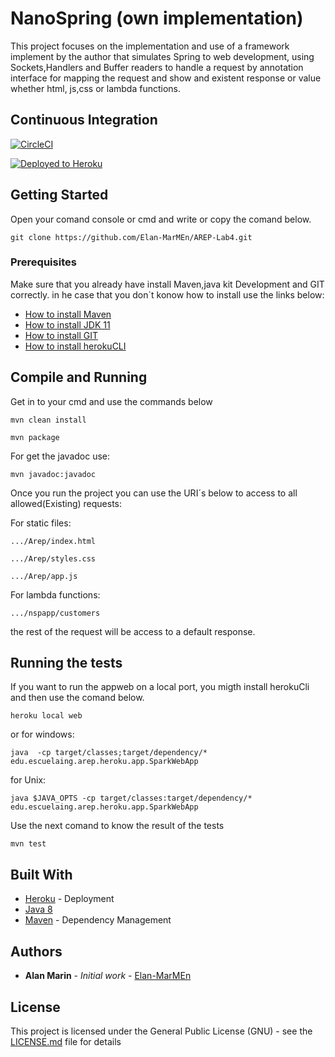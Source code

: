 # NanoSpring (own implementation)

This project focuses on the implementation and use of a framework implement by the author that simulates Spring to web development, using Sockets,Handlers and Buffer readers to handle a request by annotation interface for mapping the request and show and existent response or value whether html, js,css or lambda functions.  

## Continuous Integration
[![CircleCI](https://circleci.com/gh/circleci/circleci-docs.svg?style=svg)](https://app.circleci.com/pipelines/github/Elan-MarMEn/AREP-Lab4)



[![Deployed to Heroku](https://www.herokucdn.com/deploy/button.png)](https://areplab4marin.herokuapp.com/Arep/index.html)

## Getting Started

Open your comand console or cmd and write or copy the comand below.

```
git clone https://github.com/Elan-MarMEn/AREP-Lab4.git
```

### Prerequisites

Make sure that you already have install Maven,java kit Development and GIT correctly. in he case that you don`t konow how to install use the links below:

* [How to install Maven](https://www.youtube.com/watch?v=RfCWg5ay5B0)
* [How to install JDK 11](https://www.youtube.com/watch?v=IJ-PJbvJBGs)
* [How to install GIT](https://git-scm.com/book/en/v2/Getting-Started-Installing-Git)
* [How to install herokuCLI](https://co.video.search.yahoo.com/search/video?fr=mcafee&ei=UTF-8&p=how+to+install+heroku+cli&type=E211CO885G91370#id=1&vid=85b4e7e52251aea122733ac858dfb9bf&action=click)

## Compile and Running
Get in to your cmd and use the commands below

```
mvn clean install

mvn package
```

For get the javadoc use:

```
mvn javadoc:javadoc
```

Once you run the project you can use the URI´s below to access to all allowed(Existing) requests:

For static files:
```
.../Arep/index.html

.../Arep/styles.css

.../Arep/app.js
```

For lambda functions:
```
.../nspapp/customers
```
the rest of the request will be access to a default response. 

## Running the tests

If you want to run the appweb on a local port, you migth install herokuCli and then use the comand below.

```
heroku local web
```
or for windows:
```
java  -cp target/classes;target/dependency/* edu.escuelaing.arep.heroku.app.SparkWebApp
```
for Unix:
```
java $JAVA_OPTS -cp target/classes:target/dependency/* edu.escuelaing.arep.heroku.app.SparkWebApp
```

Use the next comand to know the result of the tests

```
mvn test
```

## Built With

* [Heroku](https://dashboard.heroku.com/apps) - Deployment
* [Java 8](https://www.java.com/es/about/whatis_java.jsp) 
* [Maven](https://maven.apache.org/) - Dependency Management


## Authors

* **Alan Marin** - *Initial work* - [Elan-MarMEn](https://github.com/Elan-MarMEn)


## License

This project is licensed under the General Public License (GNU) - see the [LICENSE.md](LICENSE.md) file for details
